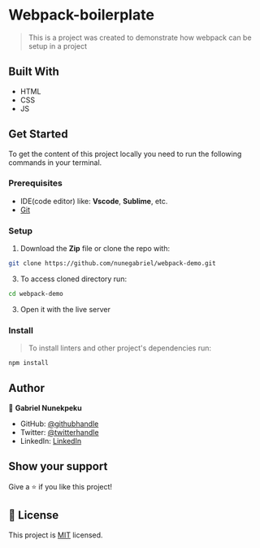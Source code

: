 # Webpack-boilerplate

> This is a project was created to demonstrate how webpack can be setup in a project

## Built With

- HTML
- CSS
- JS

## Get Started

To get the content of this project locally you need to run the following commands in your terminal.

### Prerequisites
- IDE(code editor) like: **Vscode**, **Sublime**, etc. 
- [Git](https://www.linode.com/docs/guides/how-to-install-git-on-linux-mac-and-windows/)

### Setup
1. Download the **Zip** file or clone the repo with:
```bash
git clone https://github.com/nunegabriel/webpack-demo.git
```
3. To access cloned directory run:
```bash
cd webpack-demo
```
3. Open it with the live server

### Install
> To install linters and other project's dependencies run:
```bash
npm install
```

## Author

👤 **Gabriel Nunekpeku**

- GitHub: [@githubhandle](https://github.com/nunegabriel)
- Twitter: [@twitterhandle](https://twitter.com/#)
- LinkedIn: [LinkedIn](https://www.linkedin.com/in/#)


## Show your support

Give a ⭐ if you like this project!

## 📝 License

This project is [MIT](./MIT.md) licensed.